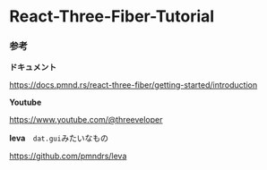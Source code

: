 # React-Three-Fiber-Tutorial

### 参考

**ドキュメント**

https://docs.pmnd.rs/react-three-fiber/getting-started/introduction

**Youtube**

https://www.youtube.com/@threeveloper

**leva**　`dat.gui`みたいなもの

https://github.com/pmndrs/leva
